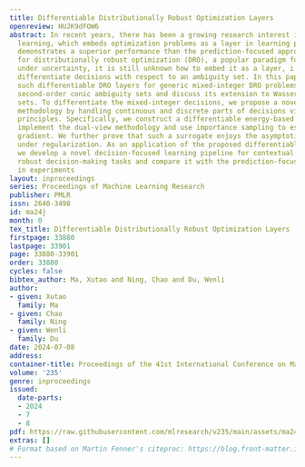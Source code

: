 ```yaml
---
title: Differentiable Distributionally Robust Optimization Layers
openreview: HUJK9dFOW6
abstract: In recent years, there has been a growing research interest in decision-focused
  learning, which embeds optimization problems as a layer in learning pipelines and
  demonstrates a superior performance than the prediction-focused approach. However,
  for distributionally robust optimization (DRO), a popular paradigm for decision-making
  under uncertainty, it is still unknown how to embed it as a layer, i.e., how to
  differentiate decisions with respect to an ambiguity set. In this paper, we develop
  such differentiable DRO layers for generic mixed-integer DRO problems with parameterized
  second-order conic ambiguity sets and discuss its extension to Wasserstein ambiguity
  sets. To differentiate the mixed-integer decisions, we propose a novel dual-view
  methodology by handling continuous and discrete parts of decisions via different
  principles. Specifically, we construct a differentiable energy-based surrogate to
  implement the dual-view methodology and use importance sampling to estimate its
  gradient. We further prove that such a surrogate enjoys the asymptotic convergency
  under regularization. As an application of the proposed differentiable DRO layers,
  we develop a novel decision-focused learning pipeline for contextual distributionally
  robust decision-making tasks and compare it with the prediction-focused approach
  in experiments
layout: inproceedings
series: Proceedings of Machine Learning Research
publisher: PMLR
issn: 2640-3498
id: ma24j
month: 0
tex_title: Differentiable Distributionally Robust Optimization Layers
firstpage: 33880
lastpage: 33901
page: 33880-33901
order: 33880
cycles: false
bibtex_author: Ma, Xutao and Ning, Chao and Du, Wenli
author:
- given: Xutao
  family: Ma
- given: Chao
  family: Ning
- given: Wenli
  family: Du
date: 2024-07-08
address:
container-title: Proceedings of the 41st International Conference on Machine Learning
volume: '235'
genre: inproceedings
issued:
  date-parts:
  - 2024
  - 7
  - 8
pdf: https://raw.githubusercontent.com/mlresearch/v235/main/assets/ma24j/ma24j.pdf
extras: []
# Format based on Martin Fenner's citeproc: https://blog.front-matter.io/posts/citeproc-yaml-for-bibliographies/
---
```

